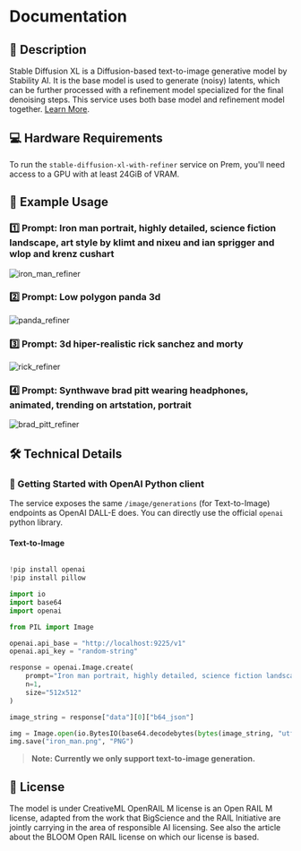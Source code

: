 # Documentation

## 📌 Description

Stable Diffusion XL is a Diffusion-based text-to-image generative model by Stability AI. It is the base model is used to generate (noisy) latents, which can be further processed with a refinement model specialized for the final denoising steps. This service uses both base model and refinement model together. <a href='https://huggingface.co/stabilityai/stable-diffusion-xl-refiner-1.0/' target='_blank'>Learn More</a>.

## 💻 Hardware Requirements

To run the `stable-diffusion-xl-with-refiner` service on Prem, you'll need access to a GPU with at least 24GiB of VRAM.

## 📒 Example Usage

### 1️⃣ Prompt: Iron man portrait, highly detailed, science fiction landscape, art style by klimt and nixeu and ian sprigger and wlop and krenz cushart
![iron_man_refiner](https://github.com/premAI-io/prem-registry/assets/35634788/c9877a23-8999-4a71-883a-ce0444f06001)


### 2️⃣ Prompt: Low polygon panda 3d
![panda_refiner](https://github.com/premAI-io/prem-registry/assets/35634788/db09d6e4-fe81-4d52-b6aa-4dda9f3a135d)


### 3️⃣ Prompt: 3d hiper-realistic rick sanchez and morty
![rick_refiner](https://github.com/premAI-io/prem-registry/assets/35634788/f9855ccf-efd5-48a1-9b76-d248b4c73623)



### 4️⃣ Prompt: Synthwave brad pitt wearing headphones, animated, trending on artstation, portrait

![brad_pitt_refiner](https://github.com/premAI-io/prem-registry/assets/35634788/65ff7a7a-1293-4fb5-997c-db08f3ea0eb1)



## 🛠️ Technical Details

### 🚀 Getting Started with OpenAI Python client

The service exposes the same `/image/generations` (for Text-to-Image) endpoints as OpenAI DALL-E does. You can directly use the official `openai` python library.

#### Text-to-Image

```python

!pip install openai
!pip install pillow

import io
import base64
import openai

from PIL import Image

openai.api_base = "http://localhost:9225/v1"
openai.api_key = "random-string"

response = openai.Image.create(
    prompt="Iron man portrait, highly detailed, science fiction landscape, art style by klimt and nixeu and ian sprigger and wlop and krenz cushart",
    n=1,
    size="512x512"
)

image_string = response["data"][0]["b64_json"]

img = Image.open(io.BytesIO(base64.decodebytes(bytes(image_string, "utf-8"))))
img.save("iron_man.png", "PNG")

```

> **Note: Currently we only support text-to-image generation.**


## 📜 License

The model is under CreativeML OpenRAIL M license is an Open RAIL M license, adapted from the work that BigScience and the RAIL Initiative are jointly carrying in the area of responsible AI licensing. See also the article about the BLOOM Open RAIL license on which our license is based.
